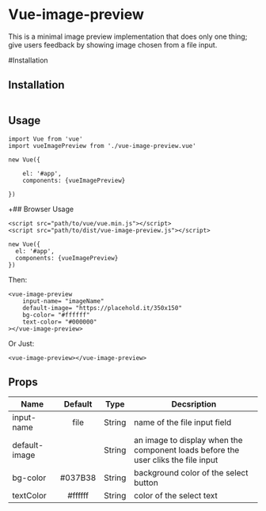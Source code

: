 # Vue-image-preview

 This is a minimal image preview implementation that does only one thing; give users feedback by showing image chosen from a file input.

#Installation


## Installation

```

```

## Usage

```
import Vue from 'vue'
import vueImagePreview from './vue-image-preview.vue'

new Vue({
	
	el: '#app',
  	components: {vueImagePreview}

})

```

+## Browser Usage

```
<script src="path/to/vue/vue.min.js"></script>
<script src="path/to/dist/vue-image-preview.js"></script>

new Vue({
  el: '#app',
  components: {vueImagePreview}
})

```

 Then:

```
<vue-image-preview
	input-name= "imageName"
	default-image= "https://placehold.it/350x150"
	bg-color= "#ffffff"
	text-color= "#000000"
></vue-image-preview>

```

Or Just:

```
<vue-image-preview></vue-image-preview>

```

## Props

| Name | Default | Type | Decsription |
|------|:--------:|------|-------------|
| input-name | file |String| name of the file input field
| default-image |  |String| an image to display when the component loads before the user cliks the file input
| bg-color | #037B38 |String| background color of the select button
| textColor | #ffffff | String| color of the select text
 
